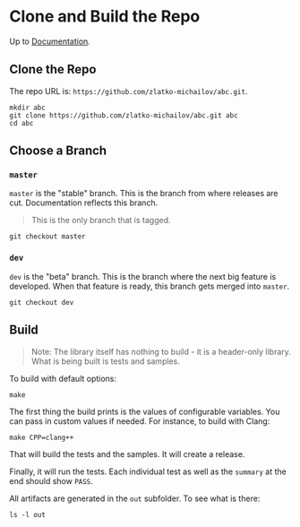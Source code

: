 # Clone and Build the Repo

Up to [Documentation](../README.md).

## Clone the Repo
The repo URL is: `https://github.com/zlatko-michailov/abc.git`.

```
mkdir abc
git clone https://github.com/zlatko-michailov/abc.git abc
cd abc
```

## Choose a Branch
### `master`
`master` is the "stable" branch.
This is the branch from where releases are cut.
Documentation reflects this branch.

> This is the only branch that is tagged.

```
git checkout master
```

### `dev`
`dev` is the "beta" branch.
This is the branch where the next big feature is developed.
When that feature is ready, this branch gets merged into `master`.

```
git checkout dev
```

## Build
> Note: The library itself has nothing to build - it is a header-only library.
What is being built is tests and samples.

To build with default options:
```
make
```

The first thing the build prints is the values of configurable variables.
You can pass in custom values if needed.
For instance, to build with Clang:
```
make CPP=clang++
```

That will build the tests and the samples.
It will create a release.

Finally, it will run the tests.
Each individual test as well as the `summary` at the end should show `PASS`.

All artifacts are generated in the `out` subfolder.
To see what is there:
```
ls -l out
```
